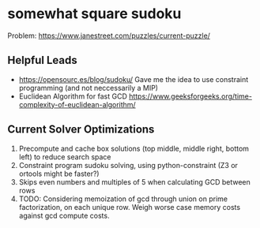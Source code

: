 # somewhat square sudoku

Problem: https://www.janestreet.com/puzzles/current-puzzle/ 

## Helpful Leads

- https://opensourc.es/blog/sudoku/ Gave me the idea to use constraint programming (and not neccessarily a MIP)
- Euclidean Algorithm for fast GCD https://www.geeksforgeeks.org/time-complexity-of-euclidean-algorithm/ 

## Current Solver Optimizations

1. Precompute and cache box solutions (top middle, middle right, bottom left) to reduce search space
2. Constraint program sudoku solving, using python-constraint (Z3 or ortools might be faster?)
3. Skips even numbers and multiples of 5 when calculating GCD between rows
4. TODO: Considering memoization of gcd through union on prime factorization, on each unique row. Weigh worse case memory costs against gcd compute costs.

